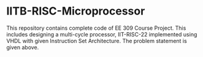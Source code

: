 # IITB-RISC-Microprocessor
This repository contains complete code of EE 309 Course Project. This includes designing a multi-cycle processor, IIT-RISC-22 implemented using VHDL with given Instruction Set Architecture. The problem statement is given above.
